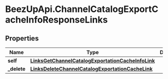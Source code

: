 # BeezUpApi.ChannelCatalogExportCacheInfoResponseLinks

## Properties
Name | Type | Description | Notes
------------ | ------------- | ------------- | -------------
**self** | [**LinksGetChannelCatalogExportationCacheInfoLink**](LinksGetChannelCatalogExportationCacheInfoLink.md) |  | 
**_delete** | [**LinksDeleteChannelCatalogExportationCacheLink**](LinksDeleteChannelCatalogExportationCacheLink.md) |  | [optional] 


